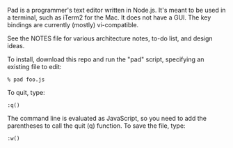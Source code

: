 Pad is a programmer's text editor written in Node.js. It's meant to be
used in a terminal, such as iTerm2 for the Mac. It does not have a GUI.
The key bindings are currently (mostly) vi-compatible.

See the NOTES file for various architecture notes, to-do list, and
design ideas.

To install, download this repo and run the "pad" script, specifying
an existing file to edit:

    % pad foo.js

To quit, type:

    :q()

The command line is evaluated as JavaScript, so you need to add the
parentheses to call the quit (q) function. To save the file, type:

    :w()

